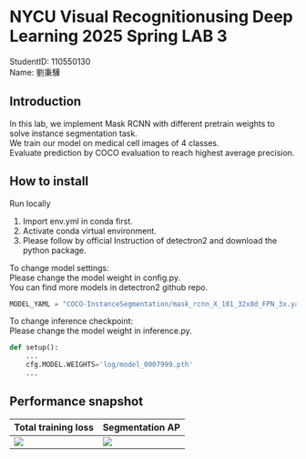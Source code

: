 # NYCU Visual Recognitionusing Deep Learning 2025 Spring LAB 3

StudentID: 110550130<br>
Name: 劉秉驊<br>

## Introduction

In this lab, we implement Mask RCNN with different pretrain weights to solve instance segmentation task.<br>
We train our model on medical cell images of 4 classes.<br>
Evaluate prediction by COCO evaluation to reach highest average precision.<br>

## How to install
Run locally<br>
1. Import env.yml in conda first.
1. Activate conda virtual environment.
1. Please follow by official Instruction of detectron2 and download the python package.

To change model settings:<br>
Please change the model weight in config.py.<br>
You can find more models in detectron2 github repo.<br>
```python
MODEL_YAML = "COCO-InstanceSegmentation/mask_rcnn_X_101_32x8d_FPN_3x.yaml"
```

To change inference checkpoint:<br>
Please change the model weight in inference.py.<br>
```python
def setup():
    ...
    cfg.MODEL.WEIGHTS='log/model_0007999.pth'
    ...
```

## Performance snapshot

|Total training loss|Segmentation AP|
|-|-|
|![](../img/loss_car50_1024.png)|![](../img/segm_car50_1024.png)|